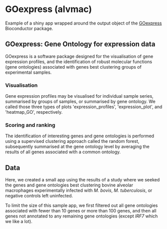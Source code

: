 # GOexpress (alvmac)
Example of a shiny app wrapped around the output object of the
[GOexpress](http://master.bioconductor.org/packages/devel/bioc/html/GOexpress.html)
Bioconductor package.

## GOexpress: Gene Ontology for expression data

GOexpress is a software package designed for the visualisation of gene
expression profiles, and the identification of robust molecular functions
(gene ontologies) associated with genes best clustering groups of
experimental samples.

### Visualisation

Gene expression profiles may be visualised for individual sample series,
summarised by groups of samples, or summarised by gene ontology. We
called those three types of plots 'expression\_profiles', 'expression\_plot',
and 'heatmap_GO', respectively.

### Scoring and ranking

The identification of interesting genes and gene ontologies is performed
using a supervised clustering approach called the random forest, subsequently
summarised at the gene ontology level by averaging the results of all genes
associated with a common ontology.

## Data

Here, we created a small app using the results of a study where we seeked
the genes and gene ontologies best clustering bovine alveolar macrophages
experimentally infected with _M. bovis_, _M. tuberculosis_, or negative
controls left uninfected.

To limit the size of this sample app, we first filtered out all gene
ontologies associated with fewer than 10 genes or more than 100 genes, and 
then all genes not annotated to any remaining gene ontologies
(except _IRF7_ which we like a lot).